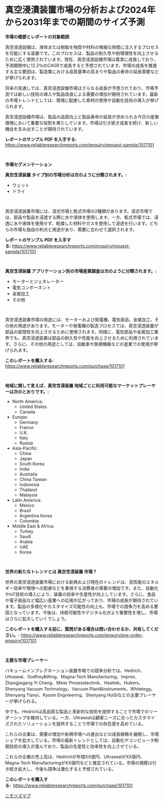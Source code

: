 <p><h1>真空浸漬装置市場の分析および2024年から2031年までの期間のサイズ予測</h1></p><p><strong>市場の概要とレポートの対象範囲</strong></p>
<p><p>真空浸透設備は、液体または樹脂を物質や材料の微細な隙間に注入するプロセスを可能にする装置です。このプロセスは、製品の耐久性や耐環境性を向上させるために広く使用されています。現在、真空浸透設備市場は着実に成長しており、予測期間中に12.2％のCAGRで成長すると予想されています。市場の成長を推進する主な要因は、製造業における品質基準の高まりや製品の寿命の延長需要などが挙げられます。</p><p>将来の見通しでは、真空浸透設備市場はさらなる成長が予想されており、市場予測では新しい技術の導入や製品改良による需要の増加が期待されています。最新の市場トレンドとしては、環境に配慮した素材の使用や自動化技術の導入が挙げられます。</p><p>真空浸透設備市場は、製品の品質向上と製品寿命の延長が求められる今日の産業環境において重要な役割を果たしています。市場は引き続き成長を続け、新しい機会を生み出すことが期待されています。</p></p>
<p><strong>レポートのサンプル PDF を入手する:</strong> <a href="https://www.reliableresearchreports.com/enquiry/request-sample/1017101">https://www.reliableresearchreports.com/enquiry/request-sample/1017101</a></p>
<p>&nbsp;</p>
<p><strong>市場セグメンテーション</strong></p>
<p><strong>真空含浸装置 タイプ別の市場分析は次のように分類されます。:</strong></p>
<p><ul><li>ウェット</li><li>ドライ</li></ul></p>
<p>&nbsp;</p>
<p><p>真空浸透装置市場には、湿式市場と乾式市場の2種類があります。湿式市場では、部品や製品を浸透する際に水や液体を使用します。一方、乾式市場では、浸透に水や液体を使用せず、乾燥した材料やガスを使用して浸透を行います。どちらの市場も独自の利点と用途があり、需要に合わせて選択されます。</p></p>
<p><strong>レポートのサンプル PDF を入手する:</strong>&nbsp;<a href="https://www.reliableresearchreports.com/enquiry/request-sample/1017101">https://www.reliableresearchreports.com/enquiry/request-sample/1017101</a></p>
<p>&nbsp;</p>
<p><strong> 真空含浸装置 アプリケーション別の市場産業調査は次のように分類されます。:</strong></p>
<p><ul><li>モーターとジェネレーター</li><li>電気コンポーネント</li><li>金属加工</li><li>その他</li></ul></p>
<p>&nbsp;</p>
<p><p>真空浸透装置市場の用途には、モーターおよび発電機、電気部品、金属加工、その他の用途があります。モーターや発電機の製造プロセスでは、真空浸透装置が部品の密閉性を向上させるために使用されます。同様に、電気部品や金属加工業界でも、真空浸透装置は部品の耐久性や性能を向上させるために利用されています。さらに、その他の用途としては、自動車や医療機器などの産業での使用が挙げられます。</p></p>
<p><strong>このレポートを購入する:</strong>&nbsp; <a href="https://www.reliableresearchreports.com/purchase/1017101">https://www.reliableresearchreports.com/purchase/1017101</a></p>
<p>&nbsp;</p>
<p><strong>地域に関して言えば、真空含浸装置 地域ごとに利用可能なマーケットプレーヤーは次のとおりです。:</strong></p>
<p><ul>
    <li>
        North America:
        <ul>
            <li>United States</li>
            <li>Canada</li>
        </ul>
    </li>
    <li>
        Europe:
        <ul>
            <li>Germany</li>
            <li>France</li>
            <li>U.K.</li>
            <li>Italy</li>
            <li>Russia</li>
        </ul>
    </li>
    <li>
        Asia-Pacific:
        <ul>
            <li>China</li>
            <li>Japan</li>
            <li>South Korea</li>
            <li>India</li>
            <li>Australia</li>
            <li>China Taiwan</li>
            <li>Indonesia</li>
            <li>Thailand</li>
            <li>Malaysia</li>
        </ul>
    </li>
    <li>
        Latin America:
        <ul>
            <li>Mexico</li>
            <li>Brazil</li>
            <li>Argentina Korea</li>
            <li>Colombia</li>
        </ul>
    </li>
    <li>
        Middle East & Africa:
        <ul>
            <li>Turkey</li>
            <li>Saudi</li>
            <li>Arabia</li>
            <li>UAE</li>
            <li>Korea</li>
        </ul>
    </li>
    </ul></p>
<p>&nbsp;</p>
<p><strong>世界の新たなトレンドとは 真空含浸装置 市場？</strong></p>
<p><p>世界の真空浸透装置市場における新興および現在のトレンドは、高性能のエネルギー効率や環境への配慮などを重視する消費者の需要の増加です。また、自動化やIoT技術の導入により、装置の効率や生産性が向上しています。さらに、食品や電子部品など幅広い産業への応用が広がっており、市場の成長が期待されています。製品の多様化やカスタマイズ可能性の向上も、市場での競争力を高める要因となっています。今後は、持続可能性やデジタル化がより重要性を増し、市場はさらに拡大していくでしょう。</p></p>
<p><strong>このレポートを購入する前に、質問がある場合は問い合わせるか、共有してください。</strong>- <a href="https://www.reliableresearchreports.com/enquiry/pre-order-enquiry/1017101">https://www.reliableresearchreports.com/enquiry/pre-order-enquiry/1017101</a></p>
<p>&nbsp;</p>
<p><strong>主要な市場プレーヤー</strong></p>
<p><p>バキュームインプレグネーション装置市場での競争分析では、Hedrich、Ultraseal、Godfrey&Wing、Magna-Tech Manufacturing、Imprex、Zhangjiagang Yi Cheng、Meier Prozesstechnik、Heattek、Hubers、Shenyang Vacuum Technology、Vacuum Plant&Instruments、Whitelegg、Shenyang Tianyi、Kyosin Engnieering、Shenyang HuiSiなどの主要プレーヤーが挙げられる。 </p><p>中でも、Hedrichは高品質な製品と革新的な技術を提供することで市場でのリーダーシップを維持している。一方、Ultrasealは顧客ニーズに合ったカスタマイズされたソリューションを提供することで市場での存在感を高めている。</p><p>これらの企業は、需要の増加や新興市場への進出などの成長戦略を展開し、市場シェアを拡大している。市場の最新トレンドとしては、自動化やコンピュータ制御技術の導入が進んでおり、製品の生産性と効率性を向上させている。</p><p>これらの企業の売上高は、Hedrichが年間XX億円、UltrasealがXX億円、Magna-Tech ManufacturingがXX億円などと推定されている。市場の規模は引き続き拡大し、今後も競争は激化すると予想されている。</p></p>
<p><strong>このレポートを購入する:</strong>&nbsp;&nbsp;<a href="https://www.reliableresearchreports.com/purchase/1017101">https://www.reliableresearchreports.com/purchase/1017101</a></p>
<p><p><a href="https://medium.com/@josephmiller1959/%E3%83%8B%E3%83%A2%E3%83%84%E3%82%BA%E3%83%9E%E3%83%96%E5%B8%82%E5%A0%B4%E3%81%AE%E6%B4%9E%E5%AF%9F-%E5%B8%82%E5%A0%B4%E5%8B%95%E5%90%91-%E6%88%90%E9%95%B7-2024%E5%B9%B4%E3%81%8B%E3%82%892031%E5%B9%B4%E3%81%BE%E3%81%A7%E3%81%AE%E4%BA%88%E6%B8%AC-e49390fb0e31">ニモツズマブ</a></p></p>